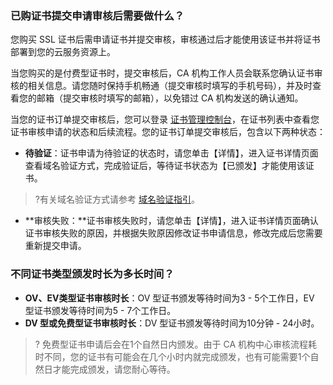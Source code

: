 ### 已购证书提交申请审核后需要做什么？

您购买 SSL 证书后需申请证书并提交审核，审核通过后才能使用该证书并将证书部署到您的云服务资源上。

当您购买的是付费型证书时，提交审核后，CA 机构工作人员会联系您确认证书审核的相关信息。请您随时保持手机畅通（提交审核时填写的手机号码），并及时查看您的邮箱（提交审核时填写的邮箱），以免错过 CA 机构发送的确认通知。

当您的证书订单提交审核后，您可以登录 [证书管理控制台](https://console.cloud.tencent.com/certoverview)，在证书列表中查看您证书审核申请的状态和后续流程。您的证书订单提交审核后，包含以下两种状态：
- **待验证**：证书申请为待验证的状态时，请您单击【详情】，进入证书详情页面查看域名验证方式，完成验证后，等待证书状态为【已颁发】才能使用该证书。
>?有关域名验证方式请参考 [域名验证指引](https://cloud.tencent.com/document/product/400/4142)。
>
- **审核失败：**证书审核失败时，请您单击【详情】，进入证书详情页面确认证书审核失败的原因，并根据失败原因修改证书申请信息，修改完成后您需要重新提交申请。


### 不同证书类型颁发时长为多长时间？
- **OV、EV类型证书审核时长**：OV 型证书颁发等待时间为3 - 5个工作日，EV 型证书颁发等待时间为5 - 7个工作日。
- **DV 型或免费型证书审核时长**：DV 型证书颁发等待时间为10分钟 - 24小时。

>? 免费型证书申请后会在1个自然日内颁发。由于 CA 机构中心审核流程耗时不同，您的证书有可能会在几个小时内就完成颁发，也有可能需要1个自然日才能完成颁发，请您耐心等待。
